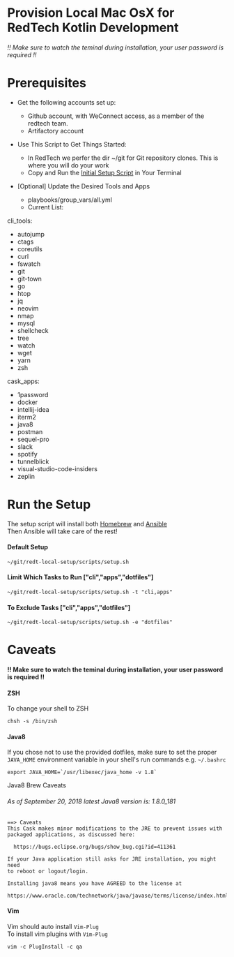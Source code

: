 Provision Local Mac OsX for RedTech Kotlin Development
=====================================
###### !! Make sure to watch the teminal during installation, your user password is required !! 
# Prerequisites  
  * Get the following accounts set up:  
      * Github account, with WeConnect access, as a member of the redtech team.  
      * Artifactory account  

  * Use This Script to Get Things Started:
      * In RedTech we perfer the dir ~/git for Git repository clones. This is where you will do your work  
      * Copy and Run the [Initial Setup Script](https://github.com/WeConnect/redt-local-setup/blob/master/scripts/initial-setup.sh) in Your Terminal  
  * [Optional] Update the Desired Tools and Apps  
    *  playbooks/group_vars/all.yml 
    *  Current List:  

 cli_tools:
  - autojump
  - ctags
  - coreutils
  - curl 
  - fswatch
  - git
  - git-town
  - go
  - htop
  - jq
  - neovim
  - nmap
  - mysql
  - shellcheck
  - tree
  - watch
  - wget
  - yarn
  - zsh

cask_apps:
  - 1password
  - docker
  - intellij-idea
  - iterm2
  - java8
  - postman
  - sequel-pro
  - slack
  - spotify
  - tunnelblick
  - visual-studio-code-insiders
  - zeplin

# Run the Setup
The setup script will install both [Homebrew](https://brew.sh/) and [Ansible](https://www.ansible.com/overview/how-ansible-works)  
Then Ansible will take care of the rest!

#### Default Setup
  `~/git/redt-local-setup/scripts/setup.sh`

#### Limit Which Tasks to Run  ["cli","apps","dotfiles"]
  `~/git/redt-local-setup/scripts/setup.sh -t "cli,apps"`

#### To Exclude Tasks ["cli","apps","dotfiles"]
  `~/git/redt-local-setup/scripts/setup.sh -e "dotfiles"`
  

# Caveats
#### !! Make sure to watch the teminal during installation, your user password is required !! 

#### ZSH
To change your shell to ZSH
```shell_session 
chsh -s /bin/zsh
```  

#### Java8
If you chose not to use the provided dotfiles, make sure to set the proper `JAVA_HOME` environment variable in your shell's run commands e.g. `~/.bashrc` 
```
export JAVA_HOME=`/usr/libexec/java_home -v 1.8`
```
Java8 Brew Caveats 
###### As of September 20, 2018 latest Java8 version is: 1.8.0_181
```term
==> Caveats
This Cask makes minor modifications to the JRE to prevent issues with
packaged applications, as discussed here:

  https://bugs.eclipse.org/bugs/show_bug.cgi?id=411361

If your Java application still asks for JRE installation, you might need
to reboot or logout/login.

Installing java8 means you have AGREED to the license at
  https://www.oracle.com/technetwork/java/javase/terms/license/index.html
```

#### Vim
Vim should auto install `Vim-Plug`   
To install vim plugins with `Vim-Plug`
```
vim -c PlugInstall -c qa
```
